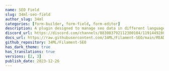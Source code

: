 ```yaml
---
name: SEO Field
slug: 34ml-seo-field
author_slug: 34ml
categories: [form-builder, form-field, form-editor]
description: A plugin designed to manage seo data in different languages.
discord_url: https://discord.com/channels/883083792112300104/1191449280913875034
docs_url: https://raw.githubusercontent.com/34ML/Filament-SEO/main/README.md
github_repository: 34ML/Filament-SEO
has_dark_theme: true
has_translations: true
versions: [2, 3]
publish_date: 2023-12-26
---
```

